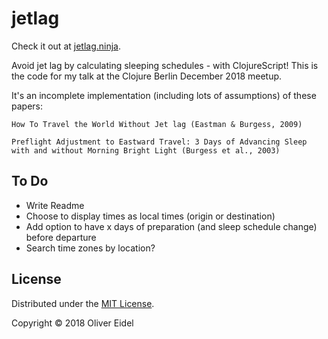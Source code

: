 # jetlag

Check it out at [jetlag.ninja].

Avoid jet lag by calculating sleeping schedules - with ClojureScript!
This is the code for my talk at the Clojure Berlin December 2018
meetup.

It's an incomplete implementation (including lots of assumptions)
of these papers:

``` text
How To Travel the World Without Jet lag (Eastman & Burgess, 2009)

Preflight Adjustment to Eastward Travel: 3 Days of Advancing Sleep
with and without Morning Bright Light (Burgess et al., 2003)
```

## To Do

 * Write Readme
 * Choose to display times as local times (origin or destination)
 * Add option to have x days of preparation (and sleep schedule
   change) before departure
 * Search time zones by location?

## License

Distributed under the [MIT License].

Copyright © 2018 Oliver Eidel


<!-- Links -->

[jetlag.ninja]: https://www.jetlag.ninja
[MIT license]: https://raw.githubusercontent.com/olieidel/h2-jdbc/master/LICENSE
